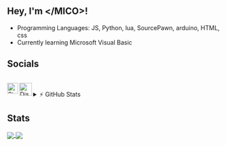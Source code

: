 ## Hey, I'm \</MICO\>!
<ul>
  <li>Programming Languages: JS, Python, lua, SourcePawn, arduino, HTML, css</li>
  <li>Currently learning Microsoft Visual Basic</li>
</ul>

## Socials
<p dir="auto"><a href="https://discord.gg/c5nCHfp" rel="nofollow"><img src="https://discord.c99.nl/widget/theme-4/391706038698508299.png" alt="" data-canonical-src="https://discord.c99.nl/widget/theme-4/391706038698508299.png" style="max-width: 100%;"></a></p>
<a href="https://steamcommunity.com/profiles/76561198985255524">
  <img align="left" alt="Steam" width="25px" src="https://upload.wikimedia.org/wikipedia/commons/thumb/8/83/Steam_icon_logo.svg/512px-Steam_icon_logo.svg.png" />
</a>
<a href="https://discord.com/invite/c5nCHfp">
  <img align="left" alt="Discord" width="30px" src="https://discord.com/assets/3437c10597c1526c3dbd98c737c2bcae.svg" />
</a>
<br>

<details>
  <summary><g-emoji class="g-emoji" alias="zap" fallback-src="https://github.githubassets.com/images/icons/emoji/unicode/26a1.png">⚡</g-emoji> GitHub Stats</summary>
  <br>
  <a target="_blank" rel="noopener noreferrer" href="https://camo.githubusercontent.com/1746d90953bed28aebfdf5c91b68a5ee4d640782ec483fd1d6d64c4d2ad86005/68747470733a2f2f6769746875622d726561646d652d73746174732e76657263656c2e6170702f6170693f757365726e616d653d436f6465576974685377617374696b2673686f775f69636f6e733d7472756526686964655f626f726465723d74727565267468656d653d7261646963616c"><img align="left" alt="CodeWithSwastik's GitHub Stats" src="https://camo.githubusercontent.com/1746d90953bed28aebfdf5c91b68a5ee4d640782ec483fd1d6d64c4d2ad86005/68747470733a2f2f6769746875622d726561646d652d73746174732e76657263656c2e6170702f6170693f757365726e616d653d436f6465576974685377617374696b2673686f775f69636f6e733d7472756526686964655f626f726465723d74727565267468656d653d7261646963616c" data-canonical-src="https://github-readme-stats.vercel.app/api?username=CodeWithSwastik&amp;show_icons=true&amp;hide_border=true&amp;theme=radical" style="max-width: 100%;"></a>
</details>

## Stats
<a href="https://github.com/DEV-MICO">
  <img align="center" src="https://github-readme-stats.vercel.app/api?username=DEV-MICO&show_icons=true&theme=github_dark" />
</a>
<a href="https://github.com/DEV-MICO">
  <img align="center" src="https://github-readme-stats.vercel.app/api/top-langs/?username=DEV-MICO&theme=github_dark" />
</a>
